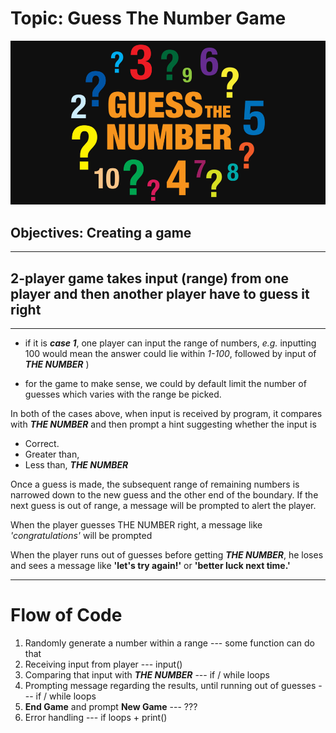 # Topic: Guess The Number Game

![alt text][logo]

[logo]: ./photo.jpg

## Objectives: Creating a game 
---------------------------------------


## 2-player game takes input (range) from one player and then another player have to guess it right
-----------------------------------------------------------------------------------------------------------------------------
* if it is **_case 1_**, one player can input the range of numbers, _e.g._ inputting 100 would mean the answer could lie within _1-100_, followed by input of **_THE NUMBER_** )

* for the game to make sense, we could by default limit the number of guesses which varies with the range be picked.

In both of the cases above, when input is received by program, it compares with **_THE NUMBER_** and then prompt a hint suggesting whether the input is 

* Correct.
* Greater than,
* Less than, **_THE NUMBER_**

Once a guess is made, the subsequent range of remaining numbers is narrowed down to the new guess and the other end of the boundary. If the next guess is out of range, a message will be prompted to alert the player.

When the player guesses THE NUMBER right, a message like _'congratulations'_ will be prompted

When the player runs out of guesses before getting **_THE NUMBER_**, he loses and sees a message like **'let's try again!'** or **'better luck next time.'**

---

# Flow of Code

	
1. Randomly generate a number within a range ---  some function can do that
2. Receiving input from player --- input()
3. Comparing that input with **_THE NUMBER_** --- if / while loops
4. Prompting message regarding the results, until running out of guesses --- if / while loops
5. **End Game** and prompt **New Game** --- ???
6. Error handling --- if loops + print()
